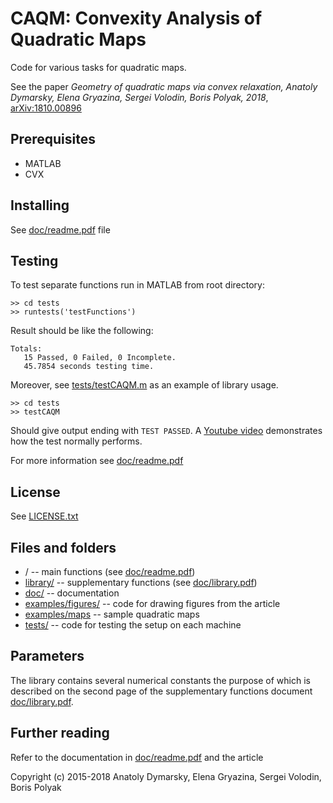 # CAQM: Convexity Analysis of Quadratic Maps

Code for various tasks for quadratic maps.

See the paper <i>Geometry of quadratic maps via convex relaxation, Anatoly Dymarsky, Elena Gryazina, Sergei Volodin, Boris Polyak, 2018</i>, <a href="https://arxiv.org/abs/1810.00896">arXiv:1810.00896</a>

## Prerequisites
* MATLAB
* CVX

## Installing
See [doc/readme.pdf](doc/readme.pdf) file

## Testing
To test separate functions run in MATLAB from root directory:
```
>> cd tests
>> runtests('testFunctions')
```

Result should be like the following:
```
Totals:
   15 Passed, 0 Failed, 0 Incomplete.
   45.7854 seconds testing time.
```

Moreover, see [tests/testCAQM.m](tests/testCAQM.m) as an example of library usage.

```
>> cd tests
>> testCAQM
```

Should give output ending with `TEST PASSED`.
A [Youtube video](https://youtu.be/Ikh_GDHnu-4 "Certificate cutting: z_max test") demonstrates how the test normally performs.

For more information see [doc/readme.pdf](doc/readme.pdf)

## License
See [LICENSE.txt](LICENSE.txt)

## Files and folders
* / -- main functions (see [doc/readme.pdf](doc/readme.pdf))
* [library/](library/) -- supplementary functions (see [doc/library.pdf](doc/library.pdf))
* [doc/](doc/) -- documentation
* [examples/figures/](examples/figures/) -- code for drawing figures from the article
* [examples/maps](examples/maps/) -- sample quadratic maps
* [tests/](tests/) -- code for testing the setup on each machine

## Parameters
The library contains several numerical constants the purpose of which is described on the second page of the supplementary functions document [doc/library.pdf](doc/library.pdf).

## Further reading
Refer to the documentation in [doc/readme.pdf](doc/readme.pdf) and the article

Copyright (c) 2015-2018 Anatoly Dymarsky, Elena Gryazina, Sergei Volodin, Boris Polyak
